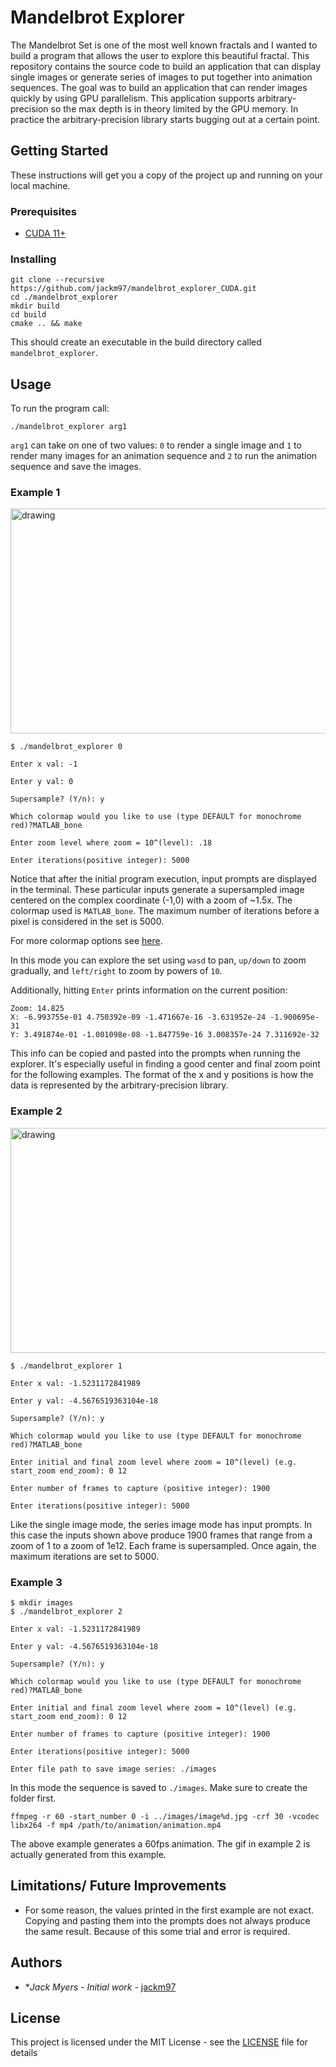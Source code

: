 # Mandelbrot Explorer

The Mandelbrot Set is one of the most well known fractals and I wanted to build a program that allows the user to explore this beautiful fractal. This repository contains the source code to build an application that can display single images or generate series of images to put together into animation sequences. The goal was to build an application that can render images quickly by using GPU parallelism. This application supports arbitrary-precision so the max depth is in theory limited by the GPU memory. In practice the arbitrary-precision library starts bugging out at a certain point.

## Getting Started

These instructions will get you a copy of the project up and running on your local machine.

### Prerequisites
- [CUDA 11+](https://developer.nvidia.com/cuda-toolkit)

### Installing
```
git clone --recursive https://github.com/jackm97/mandelbrot_explorer_CUDA.git
cd ./mandelbrot_explorer
mkdir build
cd build
cmake .. && make
```
This should create an executable in the build directory called `mandelbrot_explorer`.

## Usage
To run the program call:
```
./mandelbrot_explorer arg1
```
`arg1` can take on one of two values: `0` to render a single image and `1` to render many images for an animation sequence and `2` to run the animation sequence and save the images.

### Example 1
<img src="./examples/example1.png" alt="drawing" width="640" height="360"/>

```
$ ./mandelbrot_explorer 0

Enter x val: -1

Enter y val: 0

Supersample? (Y/n): y

Which colormap would you like to use (type DEFAULT for monochrome red)?MATLAB_bone

Enter zoom level where zoom = 10^(level): .18

Enter iterations(positive integer): 5000

```
Notice that after the initial program execution, input prompts are displayed in the terminal. These particular inputs generate a supersampled image centered on the complex coordinate (-1,0) with a zoom of ~1.5x. The colormap used is `MATLAB_bone`. The maximum number of iterations before a pixel is considered in the set is 5000.

For more colormap options see [here](https://github.com/kbinani/colormap-shaders).

In this mode you can explore the set using `wasd` to pan, `up/down` to zoom gradually, and `left/right` to zoom by powers of `10`.

Additionally, hitting `Enter` prints information on the current position:
```
Zoom: 14.825
X: -6.993755e-01 4.750392e-09 -1.471667e-16 -3.631952e-24 -1.900695e-31 
Y: 3.491874e-01 -1.001098e-08 -1.847759e-16 3.008357e-24 7.311692e-32  
```
This info can be copied and pasted into the prompts when running the explorer. It's especially useful in finding a good center and final zoom point for the following examples. The format of the x and y positions is how the data is represented by the arbitrary-precision library.

### Example 2
<img src="./examples/example2.gif" alt="drawing" width="640" height="360"/>

```
$ ./mandelbrot_explorer 1

Enter x val: -1.5231172841989

Enter y val: -4.5676519363104e-18

Supersample? (Y/n): y

Which colormap would you like to use (type DEFAULT for monochrome red)?MATLAB_bone

Enter initial and final zoom level where zoom = 10^(level) (e.g. start_zoom end_zoom): 0 12

Enter number of frames to capture (positive integer): 1900

Enter iterations(positive integer): 5000
```
Like the single image mode, the series image mode has input prompts. In this case the inputs shown above produce 1900 frames that range from a zoom of 1 to a zoom of 1e12. Each frame is supersampled. Once again, the maximum iterations are set to 5000.

### Example 3
```
$ mkdir images
$ ./mandelbrot_explorer 2

Enter x val: -1.5231172841989

Enter y val: -4.5676519363104e-18

Supersample? (Y/n): y

Which colormap would you like to use (type DEFAULT for monochrome red)?MATLAB_bone

Enter initial and final zoom level where zoom = 10^(level) (e.g. start_zoom end_zoom): 0 12

Enter number of frames to capture (positive integer): 1900

Enter iterations(positive integer): 5000

Enter file path to save image series: ./images
```
In this mode the sequence is saved to `./images`. Make sure to create the folder first.
```
ffmpeg -r 60 -start_number 0 -i ../images/image%d.jpg -crf 30 -vcodec libx264 -f mp4 /path/to/animation/animation.mp4
```
The above example generates a 60fps animation. The gif in example 2 is actually generated from this example.

## Limitations/ Future Improvements
- For some reason, the values printed in the first example are not exact. Copying and pasting them into the prompts does not always produce the same result. Because of this some trial and error is required.

## Authors

* **Jack Myers* - *Initial work* - [jackm97](https://github.com/jackm97)

## License

This project is licensed under the MIT License - see the [LICENSE](LICENSE) file for details
